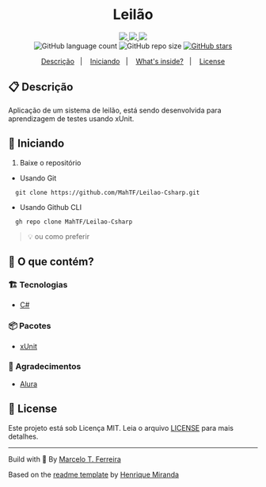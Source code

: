<h1 align="center">
  Leilão
</h1>

<!-- Badges -->
<p align="center">
  <!-- if your  -->
  <a href="https://github.com/MahTF/Leilao-Csharp/graphs/commit-activity" alt="Maintenance">
    <img src="https://img.shields.io/badge/Maintained%3F-yes-1EAE72.svg" />
  </a>

  <!-- License -->
  <a href="./LICENSE" alt="License: MIT">
    <img src="https://img.shields.io/badge/License-MIT-1EAE72.svg" />
  </a>

  <!-- codefactor -->
  <a href="https://www.codefactor.io/repository/github/MahTF/Leilao-Csharp" alt="CodeFactor">
    <img src="https://www.codefactor.io/repository/github/MahTF/Leilao-Csharp/badge" />
  </a>

  <br/>

  <img alt="GitHub language count" src="https://img.shields.io/github/languages/count/MahTF/Leilao-Csharp?color=blue">

  <!-- GitHub repo size -->
  <img alt="GitHub repo size" src="https://img.shields.io/github/repo-size/MahTF/Leilao-Csharp">

  <!-- Social -->  
  <a href="https://github.com/MahTF/Leilao-Csharp/stargazers">
    <img alt="GitHub stars" src="https://img.shields.io/github/stars/MahTF/Leilao-Csharp?style=social">
  </a>
</p>

<!-- summary -->
<p align="center">
  <a href="#clipboard-descrição">Descrição</a>&nbsp;&nbsp;&nbsp;|&nbsp;&nbsp;&nbsp;
  <a href="#rocket-iniciando">Iniciando</a>&nbsp;&nbsp;&nbsp;|&nbsp;&nbsp;&nbsp;
  <a href="#-o-que-contém">What's inside?</a>&nbsp;&nbsp;&nbsp;|&nbsp;&nbsp;&nbsp;
  <a href="#memo-license">License</a>
</p>

## :clipboard: Descrição
Aplicação de um sistema de leilão, está sendo desenvolvida para aprendizagem de testes usando xUnit.

## :rocket: Iniciando

1. Baixe o repositório

  - Usando Git
```shell
  git clone https://github.com/MahTF/Leilao-Csharp.git
```
  - Usando Github CLI
```shell
  gh repo clone MahTF/Leilao-Csharp
```
  > :bulb: ou como preferir


## 🧐 O que contém?

### :building_construction: Tecnologias
- [C#](https://docs.microsoft.com/pt-br/dotnet/csharp/)

### :package: Pacotes
- [xUnit](https://xunit.net/)

### :open_book: Agradecimentos
- [Alura](http://alura.com.br)

## :memo: License

Este projeto está sob Licença MIT. Leia o arquivo [LICENSE](LICENSE) para mais detalhes.

---

Build with 💙 By [Marcelo T. Ferreira](https://www.linkedin.com/in/mahtf/)

Based on the [readme template](https://gist.github.com/henry-ns/a00234378353d9ca43e1bfe043202192) by [Henrique Miranda](http://thehenry.dev/)